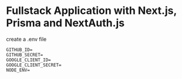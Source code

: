 # Fullstack Application with Next.js, Prisma and NextAuth.js

create a .env file

```
GITHUB_ID=
GITHUB_SECRET=
GOOGLE_CLIENT_ID=
GOOGLE_CLIENT_SECRET=
NODE_ENV=
```

